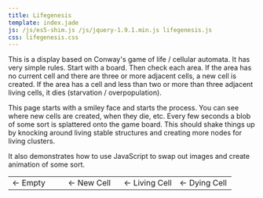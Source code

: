 ```yaml
---
title: Lifegenesis
template: index.jade
js: /js/es5-shim.js /js/jquery-1.9.1.min.js lifegenesis.js
css: lifegenesis.css
---
```


This is a display based on Conway's game of life / cellular automata.  It has very simple rules.  Start with a board.  Then check each area.  If the area has no current cell and there are three or more adjacent cells, a new cell is created.  If the area has a cell and less than two or more than three adjacent living cells, it dies (starvation / overpopulation).

This page starts with a smiley face and starts the process.  You can see where new cells are created, when they die, etc.  Every few seconds a blob of some sort is splattered onto the game board.  This should shake things up by knocking around living stable structures and creating more nodes for living clusters.

It also demonstrates how to use JavaScript to swap out images and create animation of some sort.

<table width=100%>
<tr><td width=25%>
<div class="cell state0"></div> &larr; Empty
</td><td width=25%>
<div class="cell state1"></div> &larr; New Cell
</td><td width=25%>
<div class="cell state2"></div> &larr; Living Cell
</td><td width=25%>
<div class="cell state3"></div> &larr; Dying Cell
</td></tr></table>

<div class="lifegenesis"></div>
